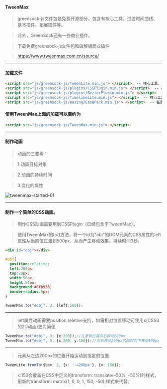 ####  TweenMax
>greensock-js文件包是免费开源部分，包含有核心工具、过渡时间曲线、基本插件、拓展插件等。

>此外，GreenSock还有一些商业插件。

>下载免费greensock-js文件包和破解版商业插件

>https://www.tweenmax.com.cn/source/

***
#### 加载文件

```html
<script src="js/greensock-js/TweenLite.min.js"> </script>  -- 核心工具，可初始化TweenLite对象
<script src="js/greensock-js/plugins/CSSPlugin.min.js"> </script>  -- 基础插件，用于制作CSS动画2D，3D动画
<script src="js/greensock-js/plugins/BezierPlugin.min.js"> </script>  -- 基础插件，用于制作贝塞尔曲线
<script src="js/greensock-js/TimelineLite.min.js"> </script>  -- 核心工具，创建时间轴管理动画
<script src="js/greensock-js/easing/EasePack.min.js"> </script>  -- 拓展的时间曲线，例如bounce
```

#### 使用TweenMax上面的加载可以简约为

```html
<script src="js/greensock-js/TweenMax.min.js"> </script>
```

***

#### 制作动画

>动画的三要素：

>1.动画目标对象

>2.动画的持续时间

>3.变化的属性

![tweenmax-started-01](https://user-images.githubusercontent.com/30850497/59652425-417d7480-91c0-11e9-9d9e-ea36071f8c0b.png)

***
#### 制作一个简单的CSS动画。

>制作CSS动画需要用到CSSPlugin（已经包含于TweenMax）。

>使用TweenMax的to()方法，将一个id为"obj"的DOM元素的CSS属性的left属性从当前值过渡到500px，从而产生移动效果。持续时间3秒。

```html
<div id="obj"></div>
```

```css
#obj{
  position:relative;
  left:200px;
  top:20px;
  width:50px;
  height:50px;
  background:#6fb936;
  border-radius:5px;
}
```

```ts
TweenMax.to("#obj", 3, {left:500});
```
***
>left属性动画需要position:reletive支持，如需相对位置移动可使用x(CSS3的2D动画)更为简便

```ts
TweenMax.to("#obj", 3, {x:200});//在原有位置向右移动200px
TweenMax.to("#obj", 3, {x:200, y:100});//向右移动200px的同时向下移动100px
```

***
>元素从左边200px的位置开始运动到指定的位置

```ts
TweenLite.fromTo($box, 2, {x: '-=200px'}, {x: 150});
```
>x:150会覆盖在CSS中定义的transform: translate(–50%, –50%)的样式，用新的transform: matrix(1, 0, 0, 1, 150, -50);样式来代替。